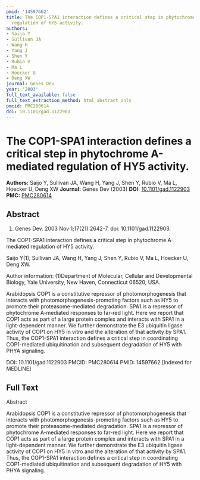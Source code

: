 ```yaml
---
pmid: '14597662'
title: The COP1-SPA1 interaction defines a critical step in phytochrome A-mediated
  regulation of HY5 activity.
authors:
- Saijo Y
- Sullivan JA
- Wang H
- Yang J
- Shen Y
- Rubio V
- Ma L
- Hoecker U
- Deng XW
journal: Genes Dev
year: '2003'
full_text_available: false
full_text_extraction_method: html_abstract_only
pmcid: PMC280614
doi: 10.1101/gad.1122903
---
```


# The COP1-SPA1 interaction defines a critical step in phytochrome A-mediated regulation of HY5 activity.
**Authors:** Saijo Y, Sullivan JA, Wang H, Yang J, Shen Y, Rubio V, Ma L, Hoecker U, Deng XW
**Journal:** Genes Dev (2003)
**DOI:** [10.1101/gad.1122903](https://doi.org/10.1101/gad.1122903)
**PMC:** [PMC280614](https://www.ncbi.nlm.nih.gov/pmc/articles/PMC280614/)

## Abstract

1. Genes Dev. 2003 Nov 1;17(21):2642-7. doi: 10.1101/gad.1122903.

The COP1-SPA1 interaction defines a critical step in phytochrome A-mediated 
regulation of HY5 activity.

Saijo Y(1), Sullivan JA, Wang H, Yang J, Shen Y, Rubio V, Ma L, Hoecker U, Deng 
XW.

Author information:
(1)Department of Molecular, Cellular and Developmental Biology, Yale University, 
New Haven, Connecticut 06520, USA.

Arabidopsis COP1 is a constitutive repressor of photomorphogenesis that 
interacts with photomorphogenesis-promoting factors such as HY5 to promote their 
proteasome-mediated degradation. SPA1 is a repressor of phytochrome A-mediated 
responses to far-red light. Here we report that COP1 acts as part of a large 
protein complex and interacts with SPA1 in a light-dependent manner. We further 
demonstrate the E3 ubiquitin ligase activity of COP1 on HY5 in vitro and the 
alteration of that activity by SPA1. Thus, the COP1-SPA1 interaction defines a 
critical step in coordinating COP1-mediated ubiquitination and subsequent 
degradation of HY5 with PHYA signaling.

DOI: 10.1101/gad.1122903
PMCID: PMC280614
PMID: 14597662 [Indexed for MEDLINE]

## Full Text

Abstract

Arabidopsis COP1 is a constitutive repressor of photomorphogenesis that interacts with photomorphogenesis-promoting factors such as HY5 to promote their proteasome-mediated degradation. SPA1 is a repressor of phytochrome A-mediated responses to far-red light. Here we report that COP1 acts as part of a large protein complex and interacts with SPA1 in a light-dependent manner. We further demonstrate the E3 ubiquitin ligase activity of COP1 on HY5 in vitro and the alteration of that activity by SPA1. Thus, the COP1-SPA1 interaction defines a critical step in coordinating COP1-mediated ubiquitination and subsequent degradation of HY5 with PHYA signaling.
